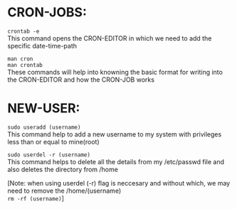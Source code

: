 # CRON-JOBS:
```crontab -e``` <br>
This command opens the CRON-EDITOR in which we need to add the specific date-time-path

```man cron```<br>
```man crontab```<br>
These commands will help into knowning the basic format for writing into the CRON-EDITOR and how the CRON-JOB works

# NEW-USER:
```sudo useradd (username)```<br>
This command help to add a new username to my system with privileges less than or equal to mine(root)

```sudo userdel -r (username)```<br>
This command helps to delete all the details from my /etc/passwd file and also deletes the directory from /home

[Note: when using userdel (-r) flag is neccesary and without which, we may need to remove the /home/(username)<br>
```rm -rf (username)```]


